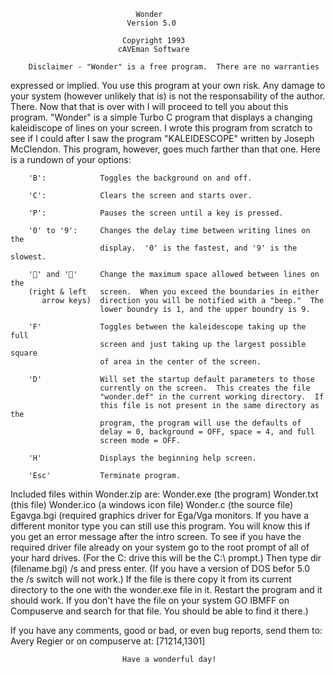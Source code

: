 
                                Wonder
                              Version 5.0

                             Copyright 1993
                            cAVEman Software

        Disclaimer - "Wonder" is a free program.  There are no warranties
expressed or implied.  You use this program at your own risk.  Any damage
to your system (however unlikely that is) is not the responsability of the
author.
        There. Now that that is over with I will proceed to tell you about
this program.  "Wonder" is a simple Turbo C program that displays a changing
kaleidiscope of lines on your screen.  I wrote this program from scratch to
see if I could after I saw the program "KALEIDESCOPE" written by Joseph
McClendon.  This program, however, goes much farther than that one.  Here is
a rundown of your options:

        'B':            Toggles the background on and off.

        'C':            Clears the screen and starts over.

        'P':            Pauses the screen until a key is pressed.

        '0' to '9':     Changes the delay time between writing lines on the
                        display.  '0' is the fastest, and '9' is the slowest.

        '' and ''     Change the maximum space allowed between lines on the
        (right & left   screen.  When you exceed the boundaries in either
           arrow keys)  direction you will be notified with a "beep."  The
                        lower boundry is 1, and the upper boundry is 9.

        'F'             Toggles between the kaleidescope taking up the full
                        screen and just taking up the largest possible square
                        of area in the center of the screen.

        'D'             Will set the startup default parameters to those
                        currently on the screen.  This creates the file
                        "wonder.def" in the current working directory.  If
                        this file is not present in the same directory as the
                        program, the program will use the defaults of
                        delay = 0, background = OFF, space = 4, and full
                        screen mode = OFF.

        'H'             Displays the beginning help screen.

        'Esc'           Terminate program.

Included files within Wonder.zip are:
                        Wonder.exe  (the program)
                        Wonder.txt  (this file)
                        Wonder.ico  (a windows icon file)
                        Wonder.c    (the source file)
                        Egavga.bgi  (required graphics driver for Ega/Vga
        monitors.  If you have a different monitor type you can still use
        this program.  You will know this if you get an error message after
        the intro screen.  To see if you have the required driver file already
        on your system go to the root prompt of all of your hard drives.  (For
        the C: drive this will be the C:\ prompt.)  Then type
        dir (filename.bgi) /s and press enter. (If you have a version of DOS
        befor 5.0 the /s switch will not work.)  If the file is there copy it
        from its current directory to the one with the wonder.exe file in it.
        Restart the program and it should work.  If you don't have the file
        on your system GO IBMFF on Compuserve and search for that file.  You
        should be able to find it there.)

If you have any comments, good or bad, or even bug reports, send them
to:
                             Avery Regier
                             <deleted>
or on compuserve at:         [71214,1301]

                             Have a wonderful day!


